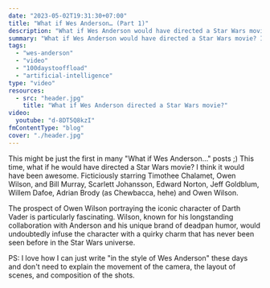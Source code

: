 ```yaml
---
date: "2023-05-02T19:31:30+07:00"
title: "What if Wes Anderson… (Part 1)"
description: "What if Wes Anderson would have directed a Star Wars movie? I think it would have been awesome."
summary: "What if Wes Anderson would have directed a Star Wars movie? I think it would have been awesome."
tags:
  - "wes-anderson"
  - "video"
  - "100daystooffload"
  - "artificial-intelligence"
type: "video"
resources:
  - src: "header.jpg"
    title: "What if Wes Anderson directed a Star Wars movie?"
video:
  youtube: "d-8DT5Q8kzI"
fmContentType: "blog"
cover: "./header.jpg"
---
```


This might be just the first in many "What if Wes Anderson…" posts ;) This time, what if he would have directed a Star Wars movie? I think it would have been awesome. Ficticiously starring Timothee Chalamet, Owen Wilson, and Bill Murray, Scarlett Johansson, Edward Norton, Jeff Goldblum, Willem Dafoe, Adrian Brody (as Chewbacca, hehe) and Owen Wilson.

The prospect of Owen Wilson portraying the iconic character of Darth Vader is particularly fascinating. Wilson, known for his longstanding collaboration with Anderson and his unique brand of deadpan humor, would undoubtedly infuse the character with a quirky charm that has never been seen before in the Star Wars universe.

PS: I love how I can just write "in the style of Wes Anderson" these days and don't need to explain the movement of the camera, the layout of scenes, and composition of the shots.
